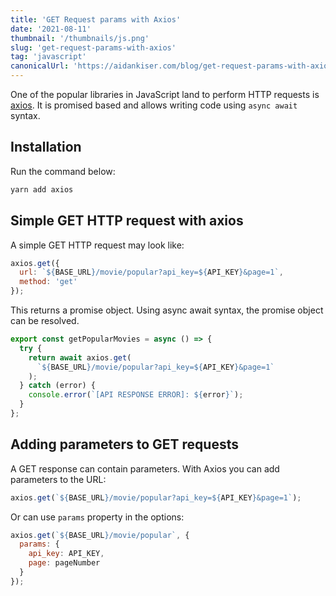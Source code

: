 ```yaml
---
title: 'GET Request params with Axios'
date: '2021-08-11'
thumbnail: '/thumbnails/js.png'
slug: 'get-request-params-with-axios'
tag: 'javascript'
canonicalUrl: 'https://aidankiser.com/blog/get-request-params-with-axios/'
---
```


One of the popular libraries in JavaScript land to perform HTTP requests is [axios](https://github.com/axios/axios). It is promised based and allows writing code using `async await` syntax.

## Installation

Run the command below:

```bash
yarn add axios
```

## Simple GET HTTP request with axios

A simple GET HTTP request may look like:

```js
axios.get({
  url: `${BASE_URL}/movie/popular?api_key=${API_KEY}&page=1`,
  method: 'get'
});
```

This returns a promise object. Using async await syntax, the promise object can be resolved.

```js
export const getPopularMovies = async () => {
  try {
    return await axios.get(
      `${BASE_URL}/movie/popular?api_key=${API_KEY}&page=1`
    );
  } catch (error) {
    console.error(`[API RESPONSE ERROR]: ${error}`);
  }
};
```

## Adding parameters to GET requests

A GET response can contain parameters. With Axios you can add parameters to the URL:

```js
axios.get(`${BASE_URL}/movie/popular?api_key=${API_KEY}&page=1`);
```

Or can use `params` property in the options:

```js
axios.get(`${BASE_URL}/movie/popular`, {
  params: {
    api_key: API_KEY,
    page: pageNumber
  }
});
```
